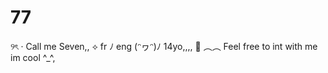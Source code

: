 # 77
୨ৎ  · Call me Seven,,  ⟡ fr ﾉ eng  (ᵔヮᵔ)ﾉ  14yo,,,,  💙 ︵︵ Feel free to int with me im cool ^_^,

